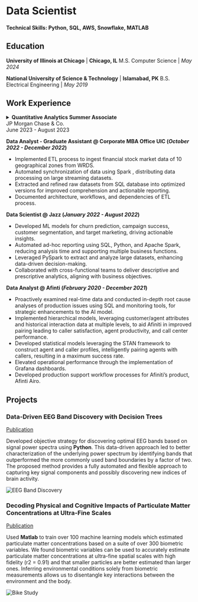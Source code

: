 # Data Scientist

#### Technical Skills: Python, SQL, AWS, Snowflake, MATLAB

## Education

**University of Illinois at Chicago** | **Chicago, IL**
M.S. Computer Science	| _May 2024_

**National University of Science & Technology** | **Islamabad, PK**
B.S. Electrical Engineering	| _May 2019_

## Work Experience
<details>
  <summary><strong>Quantitative Analytics Summer Associate</strong><br>JP Morgan Chase & Co.</strong><br>June 2023 - August 2023</summary>
  <ul>
    <li>Applied statistical methodologies under the Model Risk team to identify and mitigate biases in financial models.</li>
    <li>Partnered with model reviewers to enhance predictive models, optimizing risk management strategies.</li>
    <li>Leveraged game theory and classification models in Python for model explainability and feature extraction, improving predictive accuracy.</li>
  </ul>
</details>

**Data Analyst - Graduate Assistant @ Corporate MBA Office UIC (_October 2022 - December 2022_)**
- Implemented ETL process to ingest financial stock market data of 10 geographical zones from WRDS.
- Automated synchronization of data using Spark , distributing data processing on large streaming datasets.
- Extracted and refined raw datasets from SQL database into optimized versions for improved comprehension and actionable reporting.
- Documented architecture, workflows, and dependencies of ETL process.

**Data Scientist @ Jazz (_January 2022 - August 2022_)**
- Developed ML models for churn prediction, campaign success, customer segmentation, and target marketing, driving actionable insights.
- Automated ad-hoc reporting using SQL, Python, and Apache Spark, reducing analysis time and supporting multiple business functions.
- Leveraged PySpark to extract and analyze large datasets, enhancing data-driven decision-making.
- Collaborated with cross-functional teams to deliver descriptive and prescriptive analytics, aligning with business objectives.

**Data Analyst @ Afinti (_February 2020 - December 2021_)**
- Proactively examined real-time data and conducted in-depth root cause analyses of production issues using SQL and monitoring tools, for strategic enhancements to the AI model.
- Implemented hierarchical models, leveraging customer/agent attributes and historical interaction data at multiple levels, to aid Afiniti in improved pairing leading to caller satisfaction, agent productivity, and call center performance.
- Developed statistical models leveraging the STAN framework to construct agent and caller profiles, intelligently pairing agents with callers, resulting in a maximum success rate.
- Elevated operational performance through the implementation of Grafana dashboards.
- Developed production support workflow processes for Afiniti’s product, Afinti Airo.

## Projects
### Data-Driven EEG Band Discovery with Decision Trees
[Publication](https://www.mdpi.com/1424-8220/22/8/3048)

Developed objective strategy for discovering optimal EEG bands based on signal power spectra using **Python**. This data-driven approach led to better characterization of the underlying power spectrum by identifying bands that outperformed the more commonly used band boundaries by a factor of two. The proposed method provides a fully automated and flexible approach to capturing key signal components and possibly discovering new indices of brain activity.

![EEG Band Discovery](/assets/img/eeg_band_discovery.jpeg)

### Decoding Physical and Cognitive Impacts of Particulate Matter Concentrations at Ultra-Fine Scales
[Publication](https://www.mdpi.com/1424-8220/22/11/4240)

Used **Matlab** to train over 100 machine learning models which estimated particulate matter concentrations based on a suite of over 300 biometric variables. We found biometric variables can be used to accurately estimate particulate matter concentrations at ultra-fine spatial scales with high fidelity (r2 = 0.91) and that smaller particles are better estimated than larger ones. Inferring environmental conditions solely from biometric measurements allows us to disentangle key interactions between the environment and the body.

![Bike Study](/assets/img/bike_study.jpeg)

